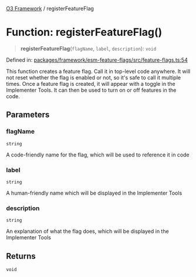 [O3 Framework](../API.md) / registerFeatureFlag

# Function: registerFeatureFlag()

> **registerFeatureFlag**(`flagName`, `label`, `description`): `void`

Defined in: [packages/framework/esm-feature-flags/src/feature-flags.ts:54](https://github.com/openmrs/openmrs-esm-core/blob/85cde3ce59cd3d29230c98040a3f53525e808725/packages/framework/esm-feature-flags/src/feature-flags.ts#L54)

This function creates a feature flag. Call it in top-level code anywhere. It will
not reset whether the flag is enabled or not, so it's safe to call it multiple times.
Once a feature flag is created, it will appear with a toggle in the Implementer Tools.
It can then be used to turn on or off features in the code.

## Parameters

### flagName

`string`

A code-friendly name for the flag, which will be used to reference it in code

### label

`string`

A human-friendly name which will be displayed in the Implementer Tools

### description

`string`

An explanation of what the flag does, which will be displayed in the Implementer Tools

## Returns

`void`
